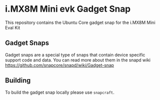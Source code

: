 # i.MX8M Mini evk Gadget Snap

This repository contains the Ubuntu Core gadget snap for the i.MX8M Mini Eval Kit

## Gadget Snaps

Gadget snaps are a special type of snaps that contain device specific support
code and data. You can read more about them in the snapd wiki
https://github.com/snapcore/snapd/wiki/Gadget-snap

## Building

To build the gadget snap locally please use `snapcraft`.
